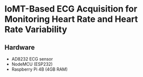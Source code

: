 # IoMT-Based ECG Acquisition for Monitoring Heart Rate and Heart Rate Variability

## Hardware
* AD8232 ECG sensor
* NodeMCU (ESP232)
* Raspberry Pi 4B (4GB RAM)

